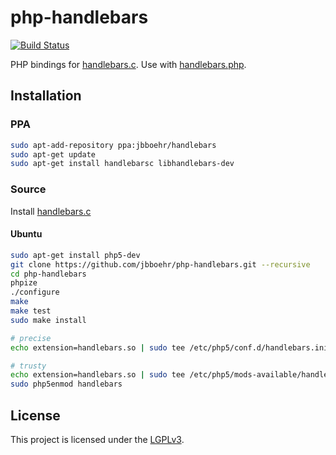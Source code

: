 
# php-handlebars

[![Build Status](https://travis-ci.org/jbboehr/php-handlebars.svg?branch=master)](https://travis-ci.org/jbboehr/php-handlebars)

PHP bindings for [handlebars.c](https://github.com/jbboehr/handlebars.c). Use with [handlebars.php](https://github.com/jbboehr/handlebars.php).


## Installation


### PPA

```bash
sudo apt-add-repository ppa:jbboehr/handlebars
sudo apt-get update
sudo apt-get install handlebarsc libhandlebars-dev
```


### Source

Install [handlebars.c](https://github.com/jbboehr/handlebars.c)

#### Ubuntu

```bash
sudo apt-get install php5-dev
git clone https://github.com/jbboehr/php-handlebars.git --recursive
cd php-handlebars
phpize
./configure
make
make test
sudo make install

# precise
echo extension=handlebars.so | sudo tee /etc/php5/conf.d/handlebars.ini

# trusty
echo extension=handlebars.so | sudo tee /etc/php5/mods-available/handlebars.ini
sudo php5enmod handlebars
```


## License

This project is licensed under the [LGPLv3](http://www.gnu.org/licenses/lgpl-3.0.txt).
